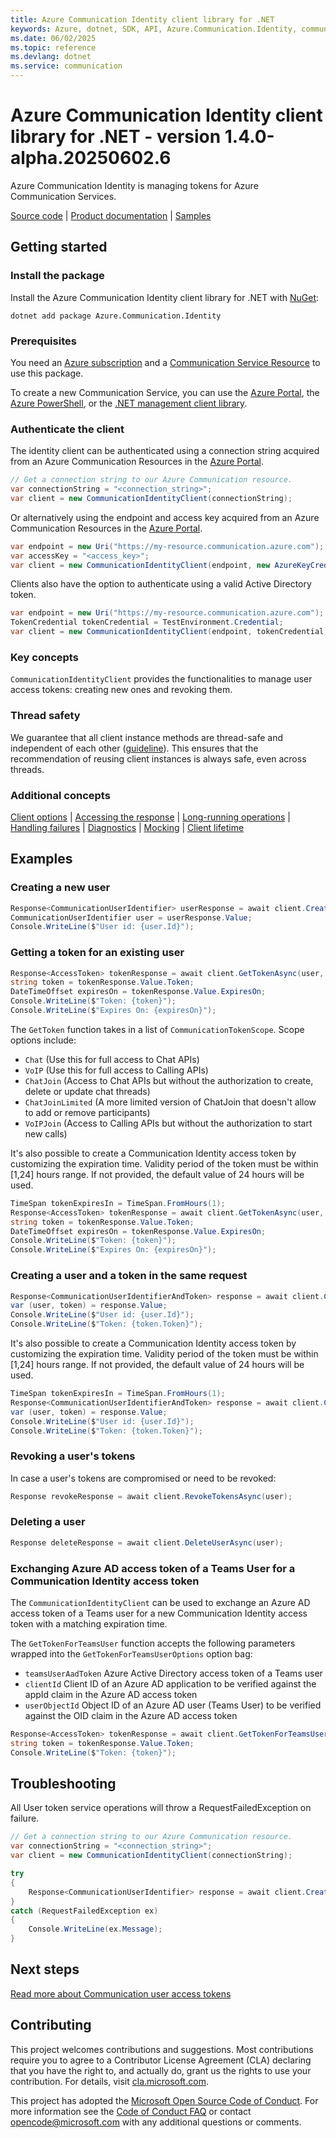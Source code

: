 ```yaml
---
title: Azure Communication Identity client library for .NET
keywords: Azure, dotnet, SDK, API, Azure.Communication.Identity, communication
ms.date: 06/02/2025
ms.topic: reference
ms.devlang: dotnet
ms.service: communication
---
```

# Azure Communication Identity client library for .NET - version 1.4.0-alpha.20250602.6 


Azure Communication Identity is managing tokens for Azure Communication Services.

[Source code][source] <!--| [Package (NuGet)][package]--> | [Product documentation][product_docs] | [Samples][source_samples]

## Getting started

### Install the package

Install the Azure Communication Identity client library for .NET with [NuGet][nuget]:

```dotnetcli
dotnet add package Azure.Communication.Identity
```

### Prerequisites

You need an [Azure subscription][azure_sub] and a [Communication Service Resource][communication_resource_docs] to use this package.

To create a new Communication Service, you can use the [Azure Portal][communication_resource_create_portal], the [Azure PowerShell][communication_resource_create_power_shell], or the [.NET management client library][communication_resource_create_net].

<!--
Here's an example using the Azure CLI:

```Powershell
[To be ADDED]
```
-->

### Authenticate the client

The identity client can be authenticated using a connection string acquired from an Azure Communication Resources in the [Azure Portal][azure_portal].

```C# Snippet:CreateCommunicationIdentityClient
// Get a connection string to our Azure Communication resource.
var connectionString = "<connection_string>";
var client = new CommunicationIdentityClient(connectionString);
```

Or alternatively using the endpoint and access key acquired from an Azure Communication Resources in the [Azure Portal][azure_portal].

```C# Snippet:CreateCommunicationIdentityFromAccessKey
var endpoint = new Uri("https://my-resource.communication.azure.com");
var accessKey = "<access_key>";
var client = new CommunicationIdentityClient(endpoint, new AzureKeyCredential(accessKey));
```

Clients also have the option to authenticate using a valid Active Directory token.

```C# Snippet:CreateCommunicationIdentityFromToken
var endpoint = new Uri("https://my-resource.communication.azure.com");
TokenCredential tokenCredential = TestEnvironment.Credential;
var client = new CommunicationIdentityClient(endpoint, tokenCredential);
```

### Key concepts

`CommunicationIdentityClient` provides the functionalities to manage user access tokens: creating new ones and revoking them.

### Thread safety
We guarantee that all client instance methods are thread-safe and independent of each other ([guideline](https://azure.github.io/azure-sdk/dotnet_introduction.html#dotnet-service-methods-thread-safety)). This ensures that the recommendation of reusing client instances is always safe, even across threads.

### Additional concepts
<!-- CLIENT COMMON BAR -->
[Client options](https://github.com/Azure/azure-sdk-for-net/blob/main/sdk/core/Azure.Core/README.md#configuring-service-clients-using-clientoptions) |
[Accessing the response](https://github.com/Azure/azure-sdk-for-net/blob/main/sdk/core/Azure.Core/README.md#accessing-http-response-details-using-responset) |
[Long-running operations](https://github.com/Azure/azure-sdk-for-net/blob/main/sdk/core/Azure.Core/README.md#consuming-long-running-operations-using-operationt) |
[Handling failures](https://github.com/Azure/azure-sdk-for-net/blob/main/sdk/core/Azure.Core/README.md#reporting-errors-requestfailedexception) |
[Diagnostics](https://github.com/Azure/azure-sdk-for-net/blob/main/sdk/core/Azure.Core/samples/Diagnostics.md) |
[Mocking](https://learn.microsoft.com/dotnet/azure/sdk/unit-testing-mocking) |
[Client lifetime](https://devblogs.microsoft.com/azure-sdk/lifetime-management-and-thread-safety-guarantees-of-azure-sdk-net-clients/)
<!-- CLIENT COMMON BAR -->

## Examples

### Creating a new user

```C# Snippet:CreateCommunicationUserAsync
Response<CommunicationUserIdentifier> userResponse = await client.CreateUserAsync();
CommunicationUserIdentifier user = userResponse.Value;
Console.WriteLine($"User id: {user.Id}");
```

### Getting a token for an existing user

```C# Snippet:CreateCommunicationTokenAsync
Response<AccessToken> tokenResponse = await client.GetTokenAsync(user, scopes: new[] { CommunicationTokenScope.Chat });
string token = tokenResponse.Value.Token;
DateTimeOffset expiresOn = tokenResponse.Value.ExpiresOn;
Console.WriteLine($"Token: {token}");
Console.WriteLine($"Expires On: {expiresOn}");
```

The `GetToken` function takes in a list of `CommunicationTokenScope`. Scope options include:
- `Chat` (Use this for full access to Chat APIs)
- `VoIP` (Use this for full access to Calling APIs)
- `ChatJoin` (Access to Chat APIs but without the authorization to create, delete or update chat threads)
- `ChatJoinLimited` (A more limited version of ChatJoin that doesn't allow to add or remove participants)
- `VoIPJoin` (Access to Calling APIs but without the authorization to start new calls)


It's also possible to create a Communication Identity access token by customizing the expiration time. Validity period of the token must be within [1,24] hours range. If not provided, the default value of 24 hours will be used.

```C# Snippet:CreateCommunicationTokenAsyncWithCustomExpiration
TimeSpan tokenExpiresIn = TimeSpan.FromHours(1);
Response<AccessToken> tokenResponse = await client.GetTokenAsync(user, scopes: new[] { CommunicationTokenScope.Chat }, tokenExpiresIn);
string token = tokenResponse.Value.Token;
DateTimeOffset expiresOn = tokenResponse.Value.ExpiresOn;
Console.WriteLine($"Token: {token}");
Console.WriteLine($"Expires On: {expiresOn}");
```

### Creating a user and a token in the same request
```C# Snippet:CreateCommunicationUserAndToken
Response<CommunicationUserIdentifierAndToken> response = await client.CreateUserAndTokenAsync(scopes: new[] { CommunicationTokenScope.Chat });
var (user, token) = response.Value;
Console.WriteLine($"User id: {user.Id}");
Console.WriteLine($"Token: {token.Token}");
```

It's also possible to create a Communication Identity access token by customizing the expiration time. Validity period of the token must be within [1,24] hours range. If not provided, the default value of 24 hours will be used.

```C# Snippet:CreateCommunicationUserAndTokenWithCustomExpirationAsync
TimeSpan tokenExpiresIn = TimeSpan.FromHours(1);
Response<CommunicationUserIdentifierAndToken> response = await client.CreateUserAndTokenAsync(scopes: new[] { CommunicationTokenScope.Chat }, tokenExpiresIn);
var (user, token) = response.Value;
Console.WriteLine($"User id: {user.Id}");
Console.WriteLine($"Token: {token.Token}");
```

### Revoking a user's tokens

In case a user's tokens are compromised or need to be revoked:

```C# Snippet:RevokeCommunicationUserTokenAsync
Response revokeResponse = await client.RevokeTokensAsync(user);
```

### Deleting a user

```C# Snippet:DeleteACommunicationUserAsync
Response deleteResponse = await client.DeleteUserAsync(user);
```

### Exchanging Azure AD access token of a Teams User for a Communication Identity access token
The `CommunicationIdentityClient` can be used to exchange an Azure AD access token of a Teams user for a new Communication Identity access token with a matching expiration time.

The `GetTokenForTeamsUser` function accepts the following parameters wrapped into the `GetTokenForTeamsUserOptions` option bag:
- `teamsUserAadToken` Azure Active Directory access token of a Teams user
- `clientId` Client ID of an Azure AD application to be verified against the appId claim in the Azure AD access token
- `userObjectId` Object ID of an Azure AD user (Teams User) to be verified against the OID claim in the Azure AD access token

```C# Snippet:GetTokenForTeamsUserAsync
Response<AccessToken> tokenResponse = await client.GetTokenForTeamsUserAsync(new GetTokenForTeamsUserOptions(teamsUserAadToken, clientId, userObjectId));
string token = tokenResponse.Value.Token;
Console.WriteLine($"Token: {token}");
```

## Troubleshooting

All User token service operations will throw a RequestFailedException on failure.

```C# Snippet:CommunicationIdentityClient_Troubleshooting
// Get a connection string to our Azure Communication resource.
var connectionString = "<connection_string>";
var client = new CommunicationIdentityClient(connectionString);

try
{
    Response<CommunicationUserIdentifier> response = await client.CreateUserAsync();
}
catch (RequestFailedException ex)
{
    Console.WriteLine(ex.Message);
}
```


## Next steps

[Read more about Communication user access tokens][user_access_token]

## Contributing

This project welcomes contributions and suggestions. Most contributions require you to agree to a Contributor License Agreement (CLA) declaring that you have the right to, and actually do, grant us the rights to use your contribution. For details, visit [cla.microsoft.com][cla].

This project has adopted the [Microsoft Open Source Code of Conduct][coc]. For more information see the [Code of Conduct FAQ][coc_faq] or contact [opencode@microsoft.com][coc_contact] with any additional questions or comments.

<!-- LINKS -->

[azure_sub]: https://azure.microsoft.com/free/dotnet/
[azure_portal]: https://portal.azure.com
[source]: https://github.com/Azure/azure-sdk-for-net/tree/main/sdk/communication/Azure.Communication.Identity/src
[source_samples]: https://github.com/Azure/azure-sdk-for-net/blob/main/sdk/communication/Azure.Communication.Identity/samples
[cla]: https://cla.microsoft.com
[coc]: https://opensource.microsoft.com/codeofconduct/
[coc_faq]: https://opensource.microsoft.com/codeofconduct/faq/
[coc_contact]: mailto:opencode@microsoft.com
<!--[package]: https://www.nuget.org/packages/Azure.Communication.Identity-->
[product_docs]: https://learn.microsoft.com/azure/communication-services/overview
[nuget]: https://www.nuget.org/
[user_access_token]: https://learn.microsoft.com/azure/communication-services/quickstarts/access-tokens?pivots=programming-language-csharp
[communication_resource_docs]: https://learn.microsoft.com/azure/communication-services/quickstarts/create-communication-resource?tabs=windows&pivots=platform-azp
[communication_resource_create_portal]: https://learn.microsoft.com/azure/communication-services/quickstarts/create-communication-resource?tabs=windows&pivots=platform-azp
[communication_resource_create_power_shell]: https://learn.microsoft.com/powershell/module/az.communication/new-azcommunicationservice
[communication_resource_create_net]: https://learn.microsoft.com/azure/communication-services/quickstarts/create-communication-resource?tabs=windows&pivots=platform-net

